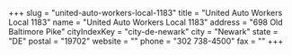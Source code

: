 +++
slug = "united-auto-workers-local-1183"
title = "United Auto Workers Local 1183"
name = "United Auto Workers Local 1183"
address = "698 Old Baltimore Pike"
cityIndexKey = "city-de-newark"
city = "Newark"
state = "DE"
postal = "19702"
website = ""
phone = "302 738-4500"
fax = ""
+++
